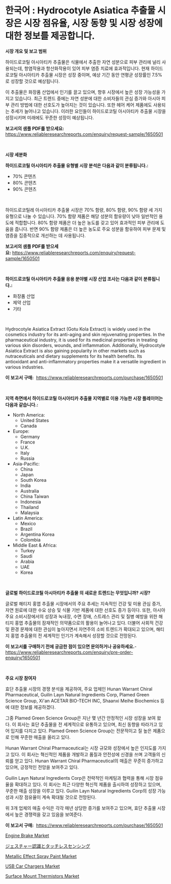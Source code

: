 <p><h1>한국어 : Hydrocotyle Asiatica 추출물 시장은 시장 점유율, 시장 동향 및 시장 성장에 대한 정보를 제공합니다.</h1></p><p><strong>시장 개요 및 보고 범위</strong></p>
<p><p>하이드로코틸 아시아티카 추출물은 식물에서 추출한 자연 성분으로 피부 관리에 널리 사용되는데, 항염작용과 항산화작용이 있어 피부 염증 치료에 효과적입니다. 현재 하이드로코틸 아시아티카 추출물 시장은 성장 중이며, 예상 기간 동안 연평균 성장률인 7.5%로 성장할 것으로 예상됩니다. </p><p>이 추출물은 화장품 산업에서 인기를 끌고 있으며, 향후 시장에서 높은 성장 가능성을 가지고 있습니다. 최근 트렌드 중에는 자연 성분에 대한 소비자들의 관심 증가와 아시아 피부 관리 방법에 대한 선호도가 높아지는 것이 있습니다. 또한 헤어 케어 제품에도 사용되는 추세가 늘어나고 있습니다. 이러한 요인들이 하이드로코틸 아시아티카 추출물 시장을 성장시키며 미래에도 꾸준한 성장이 예상됩니다.</p></p>
<p><strong>보고서의 샘플 PDF를 받으세요:</strong> <a href="https://www.reliableresearchreports.com/enquiry/request-sample/1650501">https://www.reliableresearchreports.com/enquiry/request-sample/1650501</a></p>
<p>&nbsp;</p>
<p><strong>시장 세분화</strong></p>
<p><strong>하이드로코틸 아시아티카 추출물 유형별 시장 분석은 다음과 같이 분류됩니다.:</strong></p>
<p><ul><li>70% 콘텐츠</li><li>80% 콘텐츠</li><li>90% 콘텐츠</li></ul></p>
<p>&nbsp;</p>
<p><p>하이드로코틸레 아시아티카 추출물 시장은 70% 함량, 80% 함량, 90% 함량 세 가지 유형으로 나눌 수 있습니다. 70% 함량 제품은 해당 성분의 함유량이 낮아 일반적인 용도에 적합합니다. 80% 함량 제품은 더 높은 농도를 갖고 있어 효과적인 피부 관리에 도움을 줍니다. 반면 90% 함량 제품은 더 높은 농도로 주요 성분을 함유하여 피부 문제 및 염증을 집중적으로 개선하는 데 사용됩니다.</p></p>
<p><strong>보고서의 샘플 PDF를 받으세요:</strong>&nbsp;<a href="https://www.reliableresearchreports.com/enquiry/request-sample/1650501">https://www.reliableresearchreports.com/enquiry/request-sample/1650501</a></p>
<p>&nbsp;</p>
<p><strong> 하이드로코틸 아시아티카 추출물 응용 분야별 시장 산업 조사는 다음과 같이 분류됩니다.:</strong></p>
<p><ul><li>화장품 산업</li><li>제약 산업</li><li>기타</li></ul></p>
<p>&nbsp;</p>
<p><p>Hydrocotyle Asiatica Extract (Gotu Kola Extract) is widely used in the cosmetics industry for its anti-aging and skin rejuvenating properties. In the pharmaceutical industry, it is used for its medicinal properties in treating various skin disorders, wounds, and inflammation. Additionally, Hydrocotyle Asiatica Extract is also gaining popularity in other markets such as nutraceuticals and dietary supplements for its health benefits. Its antioxidant and anti-inflammatory properties make it a versatile ingredient in various industries.</p></p>
<p><strong>이 보고서 구매:</strong>&nbsp; <a href="https://www.reliableresearchreports.com/purchase/1650501">https://www.reliableresearchreports.com/purchase/1650501</a></p>
<p>&nbsp;</p>
<p><strong>지역 측면에서 하이드로코틸 아시아티카 추출물 지역별로 이용 가능한 시장 플레이어는 다음과 같습니다.:</strong></p>
<p><ul>
    <li>
        North America:
        <ul>
            <li>United States</li>
            <li>Canada</li>
        </ul>
    </li>
    <li>
        Europe:
        <ul>
            <li>Germany</li>
            <li>France</li>
            <li>U.K.</li>
            <li>Italy</li>
            <li>Russia</li>
        </ul>
    </li>
    <li>
        Asia-Pacific:
        <ul>
            <li>China</li>
            <li>Japan</li>
            <li>South Korea</li>
            <li>India</li>
            <li>Australia</li>
            <li>China Taiwan</li>
            <li>Indonesia</li>
            <li>Thailand</li>
            <li>Malaysia</li>
        </ul>
    </li>
    <li>
        Latin America:
        <ul>
            <li>Mexico</li>
            <li>Brazil</li>
            <li>Argentina Korea</li>
            <li>Colombia</li>
        </ul>
    </li>
    <li>
        Middle East & Africa:
        <ul>
            <li>Turkey</li>
            <li>Saudi</li>
            <li>Arabia</li>
            <li>UAE</li>
            <li>Korea</li>
        </ul>
    </li>
    </ul></p>
<p>&nbsp;</p>
<p><strong>글로벌 하이드로코틸 아시아티카 추출물 의 새로운 트렌드는 무엇입니까? 시장?</strong></p>
<p><p>글로벌 해티지 홍엽 추출물 시장에서의 주요 추세는 지속적인 건강 및 미용 관심 증가, 자연 원료에 대한 수요 상승 및 식물 기반 제품에 대한 선호도 증가 등이다. 또한, 아시아 주요 소비시장에서의 성장과 녹내장, 수면 장애, 스트레스 관리 및 질병 예방을 위한 해티지 홍엽 추출물의 잠재적인 의약품으로의 활용이 늘어나고 있다. 더불어 사회적 건강 및 환경 문제에 대한 관심이 높아지면서 자연주의 소비 트렌드가 확대되고 있으며, 해티지 홍엽 추출물의 전 세계적인 인기가 계속해서 성장할 것으로 전망된다.</p></p>
<p><strong>이 보고서를 구매하기 전에 궁금한 점이 있으면 문의하거나 공유하세요.</strong>- <a href="https://www.reliableresearchreports.com/enquiry/pre-order-enquiry/1650501">https://www.reliableresearchreports.com/enquiry/pre-order-enquiry/1650501</a></p>
<p>&nbsp;</p>
<p><strong>주요 시장 참여자</strong></p>
<p><p>효단 추출물 시장의 경쟁 분석을 제공하여, 주요 업체인 Hunan Warrant Chiral Pharmaceutical, Guilin Layn Natural Ingredients Corp, Plamed Green Science Group, Xi'an ACETAR BIO-TECH INC, Shaanxi Meihe Biochemics 등에 대한 정보를 제공하겠다. </p><p>그중 Plamed Green Science Group은 지난 몇 년간 안정적인 시장 성장을 보여 왔다. 이 회사는 효단 추출물을 전 세계적으로 유통하고 있으며, 최신 동향을 따라가고 있어 입지를 다지고 있다. Plamed Green Science Group는 전문적이고 질 높은 제품으로 인해 꾸준한 매출을 올리고 있다.</p><p>Hunan Warrant Chiral Pharmaceutical는 시장 규모와 성장에서 높은 인지도를 가지고 있다. 이 회사는 혁신적인 제품을 개발하고 품질과 안전성에 신경을 쓰며 고객들의 신뢰를 얻고 있다. Hunan Warrant Chiral Pharmaceutical의 매출은 꾸준히 증가하고 있으며, 긍정적인 전망을 보여주고 있다.</p><p>Guilin Layn Natural Ingredients Corp은 전략적인 마케팅과 협력을 통해 시장 점유율을 확대하고 있다. 이 회사는 최근 다양한 혁신적 제품을 출시하여 성장하고 있으며, 꾸준한 매출 성장을 이루고 있다. Guilin Layn Natural Ingredients Corp의 성장 가능성과 시장 점유율이 계속 확대될 것으로 전망된다.</p><p>위 3개 업체의 매출 수익은 각각 매년 상당한 증가를 보여주고 있으며, 효단 추출물 시장에서 높은 경쟁력을 갖고 있음을 보여준다.</p></p>
<p><strong>이 보고서 구매:</strong>&nbsp;&nbsp;<a href="https://www.reliableresearchreports.com/purchase/1650501">https://www.reliableresearchreports.com/purchase/1650501</a></p>
<p><p><a href="https://issuu.com/reportprime-2/docs/engine-brake-market-size-2030.pptx">Engine Brake Market</a></p><p><a href="https://github.com/pepo3k/Market-Research-Report-List-1/blob/main/598280511040.md">ジェスチャー認識とタッチレスセンシング</a></p><p><a href="https://cat-emmental-94b.notion.site/Metallic-Effect-Spray-Paint-Market-Furnish-Information-about-Market-Size-Market-Share-Market-Dynam-2aa9431305344abb848f08884007d792">Metallic Effect Spray Paint Market</a></p><p><a href="https://issuu.com/reportprime-2/docs/usb-car-chargers-market-size-2030.pptx">USB Car Chargers Market</a></p><p><a href="https://github.com/joannesouthgate/Market-Research-Report-List-2/blob/main/surface-mount-thermistors-market.md">Surface Mount Thermistors Market</a></p></p>

